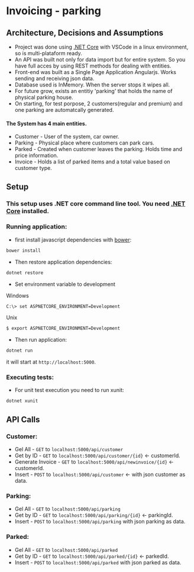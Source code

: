 # Invoicing - parking

## Architecture, Decisions and Assumptions
- Project was done using [.NET Core](https://www.microsoft.com/net/download/core) with VSCode in a linux environment, so is multi-plataform ready.
- An API was built not only for data import but for entire system. So you have full acces by using REST methods for dealing with entities.
- Front-end was built as a Single Page Application Angularjs. Works sending and receiving json data.
- Database used is InMemory. When the server stops it wipes all.
- For future grow, exists an entitiy 'parking' that holds the name of physical parking house.
- On starting, for test porpose, 2 customers(regular and premium) and one parking are automatcally generated.

#### The System has 4 main entities.
- Customer - User of the system, car owner.
- Parking - Physical place where customers can park cars.
- Parked - Created when customer leaves the parking. Holds time and price information. 
- Invoice - Holds a list of parked items and a total value based on customer type.

## Setup
### This setup uses .NET core command line tool. You need [.NET Core](https://www.microsoft.com/net/download/core) installed.
### Running application:
- first install javascript dependencies with [bower](https://bower.io/):  
```sh
bower install
```
- Then restore application dependencies:
```sh 
dotnet restore
```
- Set environment variable to development  

Windows
```sh
C:\> set ASPNETCORE_ENVIRONMENT=Development
```
Unix
```sh
$ export ASPNETCORE_ENVIRONMENT=Development
```

- Then run application:  
```sh 
dotnet run
```  
it will start at `http://localhost:5000`.

### Executing tests:
- For unit test execution you need to run xunit:
```sh 
dotnet xunit
```

## API Calls
### Customer:
* Gel All - `GET` to `localhost:5000/api/customer`
* Get by ID - `GET` to `localhost:5000/api/customer/{id}` <- customerId.
* Generate Invoice - `GET` to `localhost:5000/api/newinvoice/{id}` <- customerId.
* Insert - `POST` to `localhost:5000/api/customer` <- with json customer as data.

### Parking:
* Gel All - `GET` to `localhost:5000/api/parking`
* Get by ID - `GET` to `localhost:5000/api/parking/{id}` <- parkingId.
* Insert - `POST` to `localhost:5000/api/parking` with json parking as data.

### Parked:
* Gel All - `GET` to `localhost:5000/api/parked`
* Get by ID - `GET` to `localhost:5000/api/parked/{id}` <- parkedId.
* Insert - `POST` to `localhost:5000/api/parked` with json parked as data.

